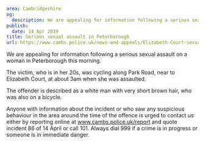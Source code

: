 ```yaml
area: Cambridgeshire
og:
  description: We are appealing for information following a serious sexual assault on a woman in Peterborough this morning.
publish:
  date: 14 Apr 2019
title: Serious sexual assault in Peterborough
url: https://www.cambs.police.uk/news-and-appeals/Elizabeth-Court-sexual-assault
```

We are appealing for information following a serious sexual assault on a woman in Peterborough this morning.

The victim, who is in her 20s, was cycling along Park Road, near to Elizabeth Court, at about 3am when she was assaulted.

The offender is described as a white man with very short brown hair, who was also on a bicycle.

Anyone with information about the incident or who saw any suspicious behaviour in the area around the time of the offence is urged to contact us either by reporting online at www.cambs.police.uk/report and quote incident 86 of 14 April or call 101. Always dial 999 if a crime is in progress or someone is in immediate danger.
